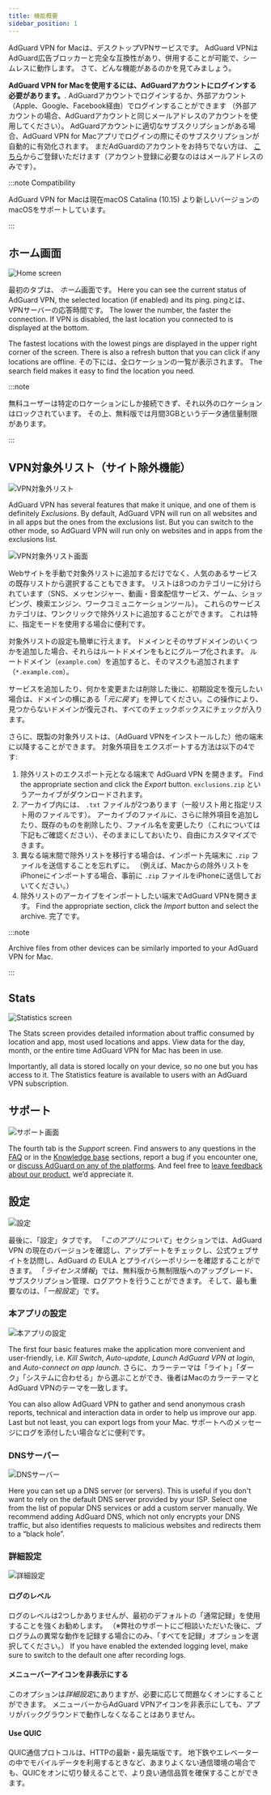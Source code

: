 ```yaml
---
title: 機能概要
sidebar_position: 1
---
```


AdGuard VPN for Macは、デスクトップVPNサービスです。 AdGuard VPNはAdGuard広告ブロッカーと完全な互換性があり、併用することが可能で、シームレスに動作します。 さて、どんな機能があるのかを見てみましょう。

**AdGuard VPN for Macを使用するには、AdGuardアカウントにログインする必要があります。**. AdGuardアカウントでログインするか、外部アカウント（Apple、Google、Facebook経由）でログインすることができます （外部アカウントの場合、AdGuardアカウントと同じメールアドレスのアカウントを使用してください）。 AdGuardアカウントに適切なサブスクリプションがある場合、AdGuard VPN for Macアプリでログインの際にそのサブスクリプションが自動的に有効化されます。 まだAdGuardのアカウントをお持ちでない方は、 [こちら](https://auth.adguard.com/registration.html)からご登録いただけます（アカウント登録に必要なのははメールアドレスのみです）。

:::note Compatibility

AdGuard VPN for Macは現在macOS Catalina (10.15) より新しいバージョンのmacOSをサポートしています。

:::

## ホーム画面

![Home screen](https://cdn.adguardvpn.com/content/kb/vpn/mac/vpn_main_new_en.jpeg)

最初のタブは、 *ホーム*画面です。 Here you can see the current status of AdGuard VPN, the selected location (if enabled) and its ping. pingとは、VPNサーバーの応答時間です。 The lower the number, the faster the connection. If VPN is disabled, the last location you connected to is displayed at the bottom.

The fastest locations with the lowest pings are displayed in the upper right corner of the screen. There is also a refresh button that you can click if any locations are offline. その下には、全ロケーションの一覧が表示されます。 The search field makes it easy to find the location you need.

:::note

無料ユーザーは特定のロケーションにしか接続できず、それ以外のロケーションはロックされています。 その上、無料版では月間3GBというデータ通信量制限があります。

:::

## VPN対象外リスト（サイト除外機能）

![VPN対象外リスト](https://cdn.adguardvpn.com/content/kb/vpn/mac/exclusions_new_en.png)

AdGuard VPN has several features that make it unique, and one of them is definitely *Exclusions*. By default, AdGuard VPN will run on all websites and in all apps but the ones from the exclusions list. But you can switch to the other mode, so AdGuard VPN will run only on websites and in apps from the exclusions list.

![VPN対象外リスト画面](https://cdn.adguardvpn.com/content/kb/vpn/mac/services_new_en.png)

Webサイトを手動で対象外リストに追加するだけでなく、人気のあるサービスの既存リストから選択することもできます。 リストは8つのカテゴリーに分けられています（SNS、メッセンジャー、動画・音楽配信サービス、ゲーム、ショッピング、検索エンジン、ワークコミュニケーションツール）。 これらのサービスカテゴリは、ワンクリックで除外リストに追加することができます。 これは特に、指定モードを使用する場合に便利です。

対象外リストの設定も簡単に行えます。 ドメインとそのサブドメインのいくつかを追加した場合、それらはルートドメインをもとにグループ化されます。 ルートドメイン（`example.com`）を追加すると、そのマスクも追加されます（`*.example.com`）。

サービスを追加したり、何かを変更または削除した後に、初期設定を復元したい場合は、ドメインの横にある「*元に戻す*」を押してください。この操作により、見つからないドメインが復元され、すべてのチェックボックスにチェックが入ります。

さらに、既製の対象外リストは、（AdGuard VPNをインストールした）他の端末に以降することができます。 対象外項目をエクスポートする方法は以下の4です:

1. 除外リストのエクスポート元となる端末で AdGuard VPN を開きます。 Find the appropriate section and click the *Export* button. `exclusions.zip` というアーカイブがダウンロードされます。
2. アーカイブ内には、 `.txt` ファイルが2つあります（一般リスト用と指定リスト用のファイルです）。 アーカイブのファイルに、さらに除外項目を追加したり、既存のものを削除したり、ファイル名を変更したり（これについては下記もご確認ください）、そのままにしておいたり、自由にカスタマイズできます。
3. 異なる端末間で除外リストを移行する場合は、インポート先端末に `.zip` ファイルを送信することを忘れずに。 （例えば、Macからの除外リストをiPhoneにインポートする場合、事前に `.zip` ファイルをiPhoneに送信しておいてください。）
4. 除外リストのアーカイブをインポートしたい端末でAdGuard VPNを開きます。 Find the appropriate section, click the *Import* button and select the archive. 完了です。

:::note

Archive files from other devices can be similarly imported to your AdGuard VPN for Mac.

:::

## Stats

![Statistics screen](https://cdn.adguardvpn.com/content/kb/vpn/mac/statistics_en.png)

The Stats screen provides detailed information about traffic consumed by location and app, most used locations and apps. View data for the day, month, or the entire time AdGuard VPN for Mac has been in use.

Importantly, all data is stored locally on your device, so no one but you has access to it. The Statistics feature is available to users with an AdGuard VPN subscription.

## サポート

![サポート画面](https://cdn.adguardvpn.com/content/kb/vpn/mac/support_new_en.png)

The fourth tab is the *Support* screen. Find answers to any questions in the [FAQ](https://adguard-vpn.com/welcome.html#faq) or in the [Knowledge base](/) sections, report a bug if you encounter one, or [discuss AdGuard on any of the platforms](https://adguard.com/discuss.html). And feel free to [leave feedback about our product](https://surveys.adguard.com/vpn_mac/form.html), we’d appreciate it.

## 設定

![設定](https://cdn.adguardvpn.com/content/kb/vpn/mac/settings_new_en.png)

最後に、「設定」タブです。 「*このアプリについて*」セクションでは、AdGuard VPN の現在のバージョンを確認し、アップデートをチェックし、公式ウェブサイトを訪問し、AdGuard の EULA とプライバシーポリシーを確認することができます。 「*ライセンス情報*」では、無料版から無制限版へのアップグレード、サブスクリプション管理、ログアウトを行うことができます。 そして、最も重要なのは、「*一般設定*」です。

### 本アプリの設定

![本アプリの設定](https://cdn.adguardvpn.com/content/kb/vpn/mac/general-settings_new_en.png)

The first four basic features make the application more convenient and user-friendly, i.e. *Kill Switch*, *Auto-update*, *Launch AdGuard VPN at login*, and *Auto-connect on app launch*. さらに、カラーテーマは「ライト」「ダーク」「システムに合わせる」から選ぶことができ、後者はMacのカラーテーマとAdGuard VPNのテーマを一致します。

You can also allow AdGuard VPN to gather and send anonymous crash reports, technical and interaction data in order to help us improve our app. Last but not least, you can export logs from your Mac. サポートへのメッセージにログを添付したい場合などに便利です。

### DNSサーバー

![DNSサーバー](https://cdn.adguardvpn.com/content/kb/vpn/mac/dns_new_en.png)

Here you can set up a DNS server (or servers). This is useful if you don't want to rely on the default DNS server provided by your ISP. Select one from the list of popular DNS services or add a custom server manually. We recommend adding AdGuard DNS, which not only encrypts your DNS traffic, but also identifies requests to malicious websites and redirects them to a “black hole”.

### 詳細設定

![詳細設定](https://cdn.adguardvpn.com/content/kb/vpn/mac/advanced-settings_new_en.png)

#### ログのレベル

ログのレベルは2つしかありませんが、最初のデフォルトの「通常記録」を使用することを強くお勧めします。 （※弊社のサポートにご相談いただいた後に、プログラムの異常な動作を記録する場合にのみ、「すべてを記録」オプションを選択してください。） If you have enabled the extended logging level, make sure to switch to the default one after recording logs.

#### メニューバーアイコンを非表示にする

このオプションは*詳細設定*にありますが、必要に応じて問題なくオンにすることができます。 メニューバーからAdGuard VPNアイコンを非表示にしても、アプリがバックグラウンドで動作しなくなることはありません。

#### Use QUIC

QUIC通信プロトコルは、HTTPの最新・最先端版です。 地下鉄やエレベーターの中でモバイルデータを利用するときなど、あまりよくない通信環境の場合でも、QUICをオンに切り替えることで、より良い通信品質を確保することができます。
